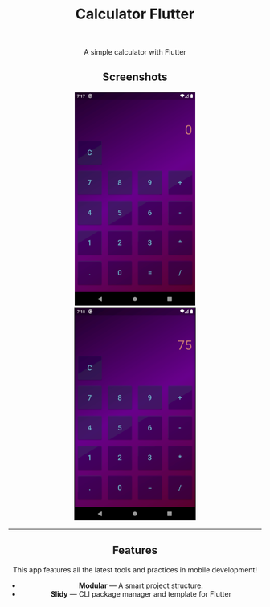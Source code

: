 <div align="center"
<img src="calculator.png" alt="Calculator Flutter" width="80">
<div />
<h1 align="center">
<br>
Calculator Flutter
</h1>

<br />

<p align="center">A simple calculator with Flutter</p>

## Screenshots
<div>
  <img src="presentation1.png" alt="presentation1" height="425" hspace="30">
  <img src="presentation2.png" alt="presentation2" height="425">
</div>

<hr />

## Features
This app features all the latest tools and practices in mobile development!

- **Modular** — A smart project structure.
- **Slidy** — CLI package manager and template for Flutter
